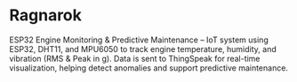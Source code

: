 # Ragnarok
ESP32 Engine Monitoring &amp; Predictive Maintenance – IoT system using ESP32, DHT11, and MPU6050 to track engine temperature, humidity, and vibration (RMS &amp; Peak in g). Data is sent to ThingSpeak for real-time visualization, helping detect anomalies and support predictive maintenance.
